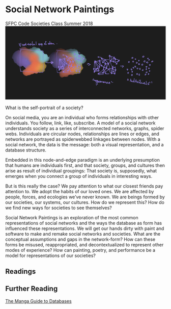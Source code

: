 # Social Network Paintings
SFPC Code Societies Class Summer 2018 
![](https://github.com/smalldatasquad/social-network-paintings/blob/master/snp.jpg)

What is the self-portrait of a society?

On social media, you are an individual who forms relationships with other individuals. You follow, link, like, subscribe. A model of a social network understands society as a series of interconnected networks, graphs, spider webs. Individuals are circular nodes, relationships are lines or edges, and networks are portrayed as spiderwebbed linkages between nodes. With a social network, the data is the message: both a visual representation, and a database structure.

Embedded in this node-and-edge paradigm is an underlying presumption that humans are individuals first, and that society, groups, and cultures then arise as result of individual groupings: That society is, supposedly, what emerges when you connect a group of individuals in interesting ways.

But is this really the case? We pay attention to what our closest friends pay attention to. We adopt the habits of our loved ones. We are affected by people, forces, and ecologies we’ve never known. We are beings formed by our societies, our systems, our cultures. How do we represent this? How do we find new ways for societies to see themselves?

Social Network Paintings is an exploration of the most common representations of social networks and the ways the database as form has influenced these representations.
We will get our hands dirty with paint and software to make and remake social networks and societies. What are the conceptual assumptions and gaps in the network-form? How can these forms be misused, reappropriated, and decontextualized to represent other modes of experience? How can painting, poetry, and performance be a model for representations of our societies? 


## Readings


## Further Reading
[The Manga Guide to Databases](https://github.com/wuzhouhui/misc/blob/master/programming/db/The%20Manga%20Guide%20to%20Databases.pdf)
